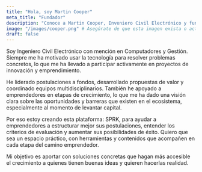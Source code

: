 ```yaml
---
title: "Hola, soy Martin Cooper"
meta_title: "Fundador"
description: "Conoce a Martin Cooper, Inveniero Civil Electrónico y fundador, y su visión para ayudar a emprendedores chilenos a través de SPRK."
image: "/images/cooper.png" # Asegúrate de que esta imagen exista o actualízala
draft: false
---
```


Soy Ingeniero Civil Electrónico con mención en Computadores y Gestión. Siempre me ha motivado usar la tecnología para resolver problemas concretos, lo que me ha llevado a participar activamente en proyectos de innovación y emprendimiento.

He liderado postulaciones a fondos, desarrollado propuestas de valor y coordinado equipos multidisciplinarios. También he apoyado a emprendedores en etapas de crecimiento, lo que me ha dado una visión clara sobre las oportunidades y barreras que existen en el ecosistema, especialmente al momento de levantar capital.

Por eso estoy creando esta plataforma: SPRK, para ayudar a emprendedores a estructurar mejor sus postulaciones, entender los criterios de evaluación y aumentar sus posibilidades de éxito. Quiero que sea un espacio práctico, con herramientas y contenidos que acompañen en cada etapa del camino emprendedor.

Mi objetivo es aportar con soluciones concretas que hagan más accesible el crecimiento a quienes tienen buenas ideas y quieren hacerlas realidad.
